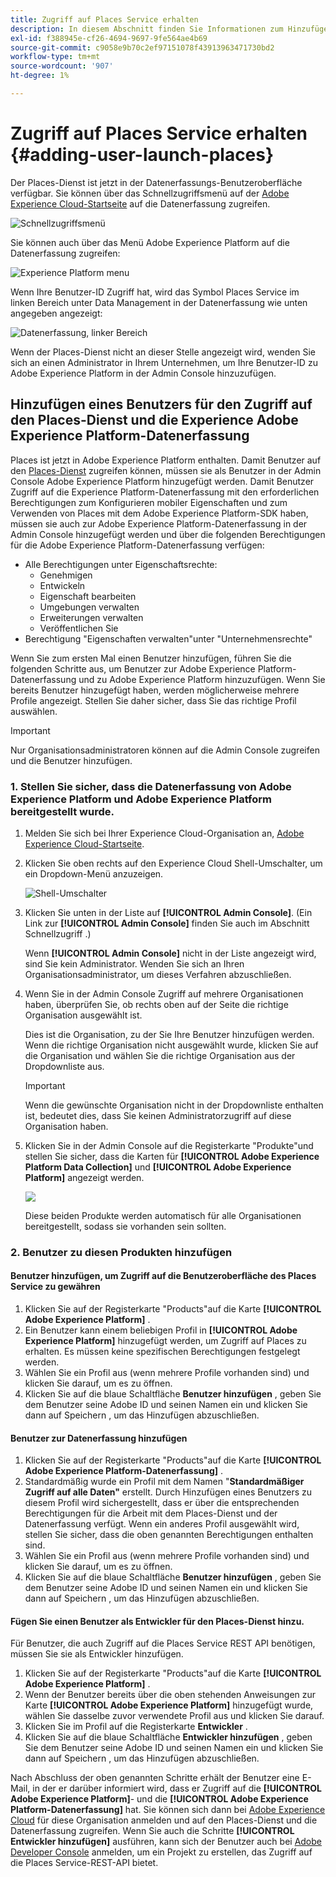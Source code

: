 ```yaml
---
title: Zugriff auf Places Service erhalten
description: In diesem Abschnitt finden Sie Informationen zum Hinzufügen eines Benutzers zum Places-Dienst und zum Experience Platform Launch, sodass der Benutzer auf den Places-Dienst zugreifen kann.
exl-id: f388945e-cf26-4694-9697-9fe564ae4b69
source-git-commit: c9058e9b70c2ef97151078f43913963471730bd2
workflow-type: tm+mt
source-wordcount: '907'
ht-degree: 1%

---
```


# Zugriff auf Places Service erhalten {#adding-user-launch-places}

Der Places-Dienst ist jetzt in der Datenerfassungs-Benutzeroberfläche verfügbar. Sie können über das Schnellzugriffsmenü auf der [Adobe Experience Cloud-Startseite](https://experience.adobe.com) auf die Datenerfassung zugreifen.

![Schnellzugriffsmenü](/help/assets/quickaccess.png)

Sie können auch über das Menü Adobe Experience Platform auf die Datenerfassung zugreifen:

![Experience Platform menu](/help/assets/solutionaccessmenu.png)

Wenn Ihre Benutzer-ID Zugriff hat, wird das Symbol Places Service im linken Bereich unter Data Management in der Datenerfassung wie unten angegeben angezeigt:

![Datenerfassung, linker Bereich](/help/assets/places_in_data_collection.png)

Wenn der Places-Dienst nicht an dieser Stelle angezeigt wird, wenden Sie sich an einen Administrator in Ihrem Unternehmen, um Ihre Benutzer-ID zu Adobe Experience Platform in der Admin Console hinzuzufügen.

## Hinzufügen eines Benutzers für den Zugriff auf den Places-Dienst und die Experience Adobe Experience Platform-Datenerfassung

Places ist jetzt in Adobe Experience Platform enthalten. Damit Benutzer auf den [Places-Dienst](https://experience.adobe.com/#/data-collection/places) zugreifen können, müssen sie als Benutzer in der Admin Console Adobe Experience Platform hinzugefügt werden. Damit Benutzer Zugriff auf die Experience Platform-Datenerfassung mit den erforderlichen Berechtigungen zum Konfigurieren mobiler Eigenschaften und zum Verwenden von Places mit dem Adobe Experience Platform-SDK haben, müssen sie auch zur Adobe Experience Platform-Datenerfassung in der Admin Console hinzugefügt werden und über die folgenden Berechtigungen für die Adobe Experience Platform-Datenerfassung verfügen:

* Alle Berechtigungen unter Eigenschaftsrechte:
   * Genehmigen
   * Entwickeln
   * Eigenschaft bearbeiten
   * Umgebungen verwalten
   * Erweiterungen verwalten
   * Veröffentlichen Sie
* Berechtigung &quot;Eigenschaften verwalten&quot;unter &quot;Unternehmensrechte&quot;

Wenn Sie zum ersten Mal einen Benutzer hinzufügen, führen Sie die folgenden Schritte aus, um Benutzer zur Adobe Experience Platform-Datenerfassung und zu Adobe Experience Platform hinzuzufügen. Wenn Sie bereits Benutzer hinzugefügt haben, werden möglicherweise mehrere Profile angezeigt. Stellen Sie daher sicher, dass Sie das richtige Profil auswählen.

>[!IMPORTANT]
>
>Nur Organisationsadministratoren können auf die Admin Console zugreifen und die Benutzer hinzufügen.

### 1. Stellen Sie sicher, dass die Datenerfassung von Adobe Experience Platform und Adobe Experience Platform bereitgestellt wurde.

1. Melden Sie sich bei Ihrer Experience Cloud-Organisation an, [Adobe Experience Cloud-Startseite](https://experience.adobe.com).
1. Klicken Sie oben rechts auf den Experience Cloud Shell-Umschalter, um ein Dropdown-Menü anzuzeigen.

   ![Shell-Umschalter](/help/assets/places_shell_switcher1.png)

1. Klicken Sie unten in der Liste auf **[!UICONTROL Admin Console]**. (Ein Link zur **[!UICONTROL Admin Console]** finden Sie auch im Abschnitt Schnellzugriff .)

   Wenn **[!UICONTROL Admin Console]** nicht in der Liste angezeigt wird, sind Sie kein Administrator. Wenden Sie sich an Ihren Organisationsadministrator, um dieses Verfahren abzuschließen.

1. Wenn Sie in der Admin Console Zugriff auf mehrere Organisationen haben, überprüfen Sie, ob rechts oben auf der Seite die richtige Organisation ausgewählt ist.

   Dies ist die Organisation, zu der Sie Ihre Benutzer hinzufügen werden. Wenn die richtige Organisation nicht ausgewählt wurde, klicken Sie auf die Organisation und wählen Sie die richtige Organisation aus der Dropdownliste aus.

   >[!IMPORTANT]
   >
   >Wenn die gewünschte Organisation nicht in der Dropdownliste enthalten ist, bedeutet dies, dass Sie keinen Administratorzugriff auf diese Organisation haben.

1. Klicken Sie in der Admin Console auf die Registerkarte &quot;Produkte&quot;und stellen Sie sicher, dass die Karten für **[!UICONTROL Adobe Experience Platform Data Collection]** und **[!UICONTROL Adobe Experience Platform]** angezeigt werden.

   ![](/help/assets/places_provisioned1.png)

   Diese beiden Produkte werden automatisch für alle Organisationen bereitgestellt, sodass sie vorhanden sein sollten.


### 2. Benutzer zu diesen Produkten hinzufügen

#### Benutzer hinzufügen, um Zugriff auf die Benutzeroberfläche des Places Service zu gewähren

1. Klicken Sie auf der Registerkarte &quot;Products&quot;auf die Karte **[!UICONTROL Adobe Experience Platform]** .
2. Ein Benutzer kann einem beliebigen Profil in **[!UICONTROL Adobe Experience Platform]** hinzugefügt werden, um Zugriff auf Places zu erhalten. Es müssen keine spezifischen Berechtigungen festgelegt werden.
3. Wählen Sie ein Profil aus (wenn mehrere Profile vorhanden sind) und klicken Sie darauf, um es zu öffnen.
4. Klicken Sie auf die blaue Schaltfläche **Benutzer hinzufügen** , geben Sie dem Benutzer seine Adobe ID und seinen Namen ein und klicken Sie dann auf Speichern , um das Hinzufügen abzuschließen.

#### Benutzer zur Datenerfassung hinzufügen

1. Klicken Sie auf der Registerkarte &quot;Products&quot;auf die Karte **[!UICONTROL Adobe Experience Platform-Datenerfassung]** .
2. Standardmäßig wurde ein Profil mit dem Namen &quot;**Standardmäßiger Zugriff auf alle Daten&quot;** erstellt. Durch Hinzufügen eines Benutzers zu diesem Profil wird sichergestellt, dass er über die entsprechenden Berechtigungen für die Arbeit mit dem Places-Dienst und der Datenerfassung verfügt. Wenn ein anderes Profil ausgewählt wird, stellen Sie sicher, dass die oben genannten Berechtigungen enthalten sind.
3. Wählen Sie ein Profil aus (wenn mehrere Profile vorhanden sind) und klicken Sie darauf, um es zu öffnen.
4. Klicken Sie auf die blaue Schaltfläche **Benutzer hinzufügen** , geben Sie dem Benutzer seine Adobe ID und seinen Namen ein und klicken Sie dann auf Speichern , um das Hinzufügen abzuschließen.

#### Fügen Sie einen Benutzer als Entwickler für den Places-Dienst hinzu.

Für Benutzer, die auch Zugriff auf die Places Service REST API benötigen, müssen Sie sie als Entwickler hinzufügen.
1. Klicken Sie auf der Registerkarte &quot;Products&quot;auf die Karte **[!UICONTROL Adobe Experience Platform]** .
2. Wenn der Benutzer bereits über die oben stehenden Anweisungen zur Karte **[!UICONTROL Adobe Experience Platform]** hinzugefügt wurde, wählen Sie dasselbe zuvor verwendete Profil aus und klicken Sie darauf.
3. Klicken Sie im Profil auf die Registerkarte **Entwickler** .
4. Klicken Sie auf die blaue Schaltfläche **Entwickler hinzufügen** , geben Sie dem Benutzer seine Adobe ID und seinen Namen ein und klicken Sie dann auf Speichern , um das Hinzufügen abzuschließen.

Nach Abschluss der oben genannten Schritte erhält der Benutzer eine E-Mail, in der er darüber informiert wird, dass er Zugriff auf die **[!UICONTROL Adobe Experience Platform]**- und die **[!UICONTROL Adobe Experience Platform-Datenerfassung]** hat. Sie können sich dann bei [Adobe Experience Cloud](https://experience.adobe.com) für diese Organisation anmelden und auf den Places-Dienst und die Datenerfassung zugreifen. Wenn Sie auch die Schritte **[!UICONTROL Entwickler hinzufügen]** ausführen, kann sich der Benutzer auch bei [Adobe Developer Console](https://developer.adobe.com/console/home) anmelden, um ein Projekt zu erstellen, das Zugriff auf die Places Service-REST-API bietet.
